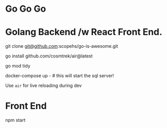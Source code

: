 # Go Go Go
# Golang Backend /w React Front End.

git clone git@github.com:scopehs/go-is-awesome.git

go install github.com/cosmtrek/air@latest

go mod tidy

docker-compose up - # this will start the sql server!

Use `air` for live reloading during dev

# Front End

npm start

